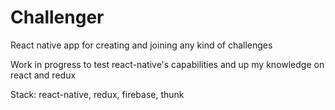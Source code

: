 # Challenger
React native app for creating and joining any kind of challenges

Work in progress to test react-native's capabilities and up my knowledge on react and redux

Stack: react-native, redux, firebase, thunk
